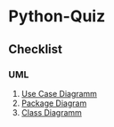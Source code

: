 # Python-Quiz
## Checklist
### UML  
1. [Use Case Diagramm](https://github.com/nelson-bht/Python-Quiz/blob/main/checklist/UML/png/Use%20Case!UseCaseDiagram1_0.png)
2. [Package Diagram](https://github.com/nelson-bht/Python-Quiz/blob/main/checklist/UML/png/Use%20Case!UseCaseDiagram1_0.png)
3. [Class Diagramm](https://github.com/nelson-bht/Python-Quiz/blob/main/checklist/UML/png/Use%20Case!UseCaseDiagram1_0.png)
